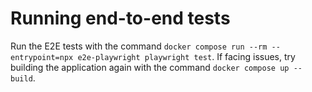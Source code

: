 # Running end-to-end tests

Run the E2E tests with the command `docker compose run --rm --entrypoint=npx e2e-playwright playwright test`. If facing issues, try building the application again with the command `docker compose up --build`.